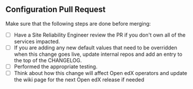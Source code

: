 Configuration Pull Request
---

Make sure that the following steps are done before merging:

  - [ ] Have a Site Reliability Engineer review the PR if you don't own all of the services impacted.
  - [ ] If you are adding any new default values that need to be overridden when this change goes live, update internal repos and add an entry to the top of the CHANGELOG.
  - [ ] Performed the appropriate testing.
  - [ ] Think about how this change will affect Open edX operators and update the wiki page for the next Open edX release if needed
